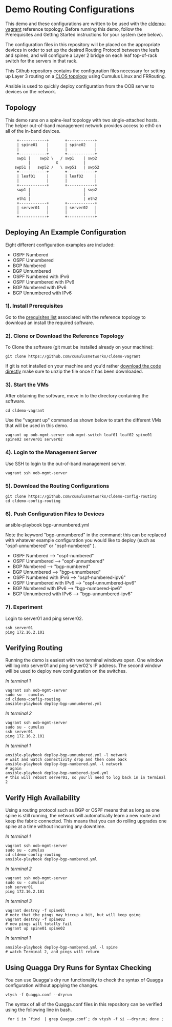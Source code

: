 Demo Routing Configurations
===========================
This demo and these configurations are written to be used with the [cldemo-vagrant](https://github.com/cumulusnetworks/cldemo-vagrant) reference topology. Before running this demo, follow the Prerequisites and Getting Started instructions for your system (see below).

The configuration files in this repository will be placed on the appropriate devices in order to set up the desired Routing Protocol between the leafs and spines, and will configure a Layer 2 bridge on each leaf top-of-rack switch for the servers in that rack.

This Github repository contains the configuration files necessary for setting up Layer 3 routing on a [CLOS topology](http://www.networkworld.com/article/2226122/cisco-subnet/clos-networks--what-s-old-is-new-again.html) using Cumulus Linux and FRRouting.

Ansible is used to quickly deploy configuration from the OOB server to devices on the network.

Topology
--------
This demo runs on a spine-leaf topology with two single-attached hosts. 
The helper out-of-band management network  provides access to eth0 on all of the in-band devices.

         +------------+       +------------+
         | spine01    |       | spine02    |
         |            |       |            |
         +------------+       +------------+
         swp1 |    swp2 \   / swp1    | swp2
              |           X           |
        swp51 |   swp52 /   \ swp51   | swp52
         +------------+       +------------+
         | leaf01     |       | leaf02     |
         |            |       |            |
         +------------+       +------------+
         swp1 |                       | swp2
              |                       |
         eth1 |                       | eth2
         +------------+       +------------+
         | server01   |       | server02   |
         |            |       |            |
         +------------+       +------------+



Deploying An Example Configuration
------------------------

Eight different configuration examples are included:

 * OSPF Numbered
 * OSPF Unnumbered
 * BGP Numbered
 * BGP Unnumbered
 * OSPF Numbered with IPv6
 * OSPF Unnumbered with IPv6
 * BGP Numbered with IPv6
 * BGP Unnumbered with IPv6

### 1). Install Prerequisites

Go to the [prequisites list](https://github.com/CumulusNetworks/cldemo-vagrant#prerequisites) associated with the reference topology to download an install the required software.

### 2). Clone or Download the Reference Topology

To Clone the software (git must be installed already on your machine):

    git clone https://github.com/cumulusnetworks/cldemo-vagrant

If git is not installed on your machine and you'd rather [download the code directly](https://github.com/CumulusNetworks/cldemo-vagrant/archive/master.zip) make sure to unzip the file once it has been downloaded.

### 3). Start the VMs
After obtaining the software, move in to the directory containing the software.

    cd cldemo-vagrant

Use the "vagrant up" command as shown below to start the different VMs that will be used in this demo.

    vagrant up oob-mgmt-server oob-mgmt-switch leaf01 leaf02 spine01 spine02 server01 server02

### 4). Login to the Management Server
Use SSH to login to the out-of-band management server.

    vagrant ssh oob-mgmt-server

### 5). Download the Routing Configurations

    git clone https://github.com/cumulusnetworks/cldemo-config-routing
    cd cldemo-config-routing

### 6). Push Configuration Files to Devices

ansible-playbook bgp-unnumbered.yml

Note the keyword "bgp-unnumbered" in the command; this can be replaced with whatever example configuration you would like to deploy (such as "ospf-unnumbered" or "ospf-numbered" ).

 * OSPF Numbered --> "ospf-numbered"
 * OSPF Unnumbered --> "ospf-unnumbered"
 * BGP Numbered --> "bgp-numbered"
 * BGP Unnumbered --> "bgp-unnumbered"
 * OSPF Numbered with IPv6 --> "ospf-numbered-ipv6"
 * OSPF Unnumbered with IPv6 --> "ospf-unnumbered-ipv6"
 * BGP Numbered with IPv6 --> "bgp-numbered-ipv6"
 * BGP Unnumbered with IPv6 --> "bgp-unnumbered-ipv6"


### 7). Experiment
Login to server01 and ping server02.

    ssh server01
    ping 172.16.2.101


Verifying Routing
-----------------
Running the demo is easiest with two terminal windows open. One window will log into server01 and ping server02's IP address. The second window will be used to deploy new configuration on the switches.

*In terminal 1*

    vagrant ssh oob-mgmt-server
    sudo su - cumulus
    cd cldemo-config-routing
    ansible-playbook deploy-bgp-unnumbered.yml

*In terminal 2*

    vagrant ssh oob-mgmt-server
    sudo su - cumulus
    ssh server01
    ping 172.16.2.101

*In terminal 1*

    ansible-playbook deploy-bgp-unnumbered.yml -l network
    # wait and watch connectivity drop and then come back
    ansible-playbook deploy-bgp-numbered.yml -l network
    # again
    ansible-playbook deploy-bgp-numbered-ipv6.yml
    # this will reboot server01, so you'll need to log back in in terminal 2


Verify High Availability
------------------------
Using a routing protocol such as BGP or OSPF means that as long as one spine is still running, the network will automatically learn a new route and keep the fabric connected. This means that you can do rolling upgrades one spine at a time without incurring any downtime.

*In terminal 1*

    vagrant ssh oob-mgmt-server
    sudo su - cumulus
    cd cldemo-config-routing
    ansible-playbook deploy-bgp-numbered.yml

*In terminal 2*

    vagrant ssh oob-mgmt-server
    sudo su - cumulus
    ssh server01
    ping 172.16.2.101

*In terminal 3*

    vagrant destroy -f spine01
    # note that the pings may hiccup a bit, but will keep going
    vagrant destroy -f spine02
    # now pings will totally fail
    vagrant up spine01 spine02

*In terminal 1*

    ansible-playbook deploy-bgp-numbered.yml -l spine
    # watch Terminal 2, and pings will return


Using Quagga Dry Runs for Syntax Checking
-----------------------------------------
You can use Quagga's dry run functionality to check the syntax of Quagga configuration without applying the changes.

    vtysh -f Quagga.conf --dryrun

The syntax of all of the Quagga.conf files in this repository can be verified using the following line in bash.

     for i in `find  | grep Quagga.conf`; do vtysh -f $i --dryrun; done ;
